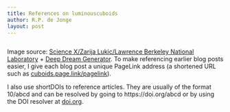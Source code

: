 ```yaml
---
title: References on luminouscuboids
author: R.P. de Jonge
layout: post
---
```


<span class="image left"><img src="{{ 'assets/images/deep-darkmatter.jpg' | relative_url }}" alt="" /></span>

<p>Image source: <a href="https://phys.org/news/2019-06-candidate-dark.html">Science X/Zarija Lukic/Lawrence Berkeley National Laboratory</a> + <a href="https://deepdreamgenerator.com/">Deep Dream Generator</a>. To make referencing earlier blog posts easier, I give each blog post a unique PageLink address (a shortened URL such as <a href="https://cuboids.page.link/pagelink">cuboids.page.link/pagelink</a>).
  
<p>I also use shortDOIs to reference articles. They are usually of the format 10/abcd and can be resolved by going to https://doi.org/abcd or by using the DOI resolver at <a href="https://doi.org">doi.org</a>.</p>
